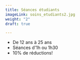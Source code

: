 ```yaml
---
title: Séances étudiants
imageLink: soins_etudiants2.jpg
weight: "2"
draft: true

---
```

* De 12 ans à 25 ans
* Séances d'1h ou 1h30
* 10% de réductions!